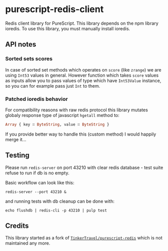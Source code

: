 # purescript-redis-client

Redis client library for PureScript. This library depends on the npm library
ioredis. To use this library, you must manually install ioredis.

## API notes

### Sorted sets scores

In case of sorted set methods which operates on `score` (like `zrange`) we are using `Int53` values in general. However function which takes `score` values as inputs allow you to pass values of type which have `Int53Value` instance, so you can for example pass just `Int` to them.

### Patched ioredis behavior

For compatibility reasons with raw redis protocol this library mutates globaly response type of javascript `hgetall` method to:

``` purescript
Array { key ∷ ByteString, value ∷ ByteString }
```

If you provide better way to handle this (custom method) I would happily merge it...

## Testing

Please run `redis-server` on port 43210 with clear redis database - test suite refuse to run if db is no empty.

Basic workflow can look like this:

```shell
redis-server --port 43210 &
```

and running tests with db cleanup can be done with:

```shell
echo flushdb | redis-cli -p 43210 | pulp test
```

## Credits

This library started as a fork of [`TinkerTravel/purescript-redis`](https://github.com/TinkerTravel/purescript-redis) which is not maintained any more.
